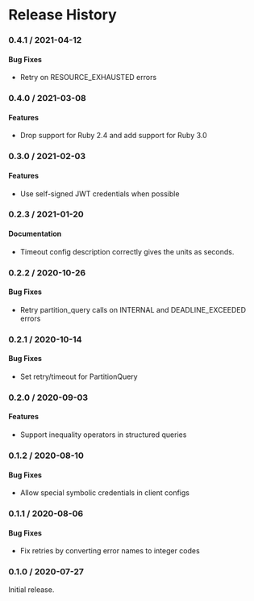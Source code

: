 # Release History

### 0.4.1 / 2021-04-12

#### Bug Fixes

* Retry on RESOURCE_EXHAUSTED errors

### 0.4.0 / 2021-03-08

#### Features

* Drop support for Ruby 2.4 and add support for Ruby 3.0

### 0.3.0 / 2021-02-03

#### Features

* Use self-signed JWT credentials when possible

### 0.2.3 / 2021-01-20

#### Documentation

* Timeout config description correctly gives the units as seconds.

### 0.2.2 / 2020-10-26

#### Bug Fixes

* Retry partition_query calls on INTERNAL and DEADLINE_EXCEEDED errors

### 0.2.1 / 2020-10-14

#### Bug Fixes

* Set retry/timeout for PartitionQuery

### 0.2.0 / 2020-09-03

#### Features

* Support inequality operators in structured queries

### 0.1.2 / 2020-08-10

#### Bug Fixes

* Allow special symbolic credentials in client configs

### 0.1.1 / 2020-08-06

#### Bug Fixes

* Fix retries by converting error names to integer codes

### 0.1.0 / 2020-07-27

Initial release.
